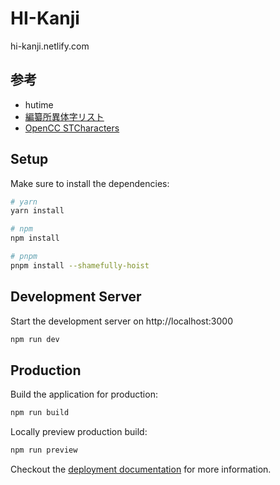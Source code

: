 # HI-Kanji

hi-kanji.netlify.com

## 参考

* hutime
* [編纂所異体字リスト](https://wwwap.hi.u-tokyo.ac.jp/ships/itaiji_list.jsp)
* [OpenCC STCharacters](https://github.com/BYVoid/OpenCC/blob/master/data/dictionary/STCharacters.txt)

## Setup

Make sure to install the dependencies:

```bash
# yarn
yarn install

# npm
npm install

# pnpm
pnpm install --shamefully-hoist
```

## Development Server

Start the development server on http://localhost:3000

```bash
npm run dev
```

## Production

Build the application for production:

```bash
npm run build
```

Locally preview production build:

```bash
npm run preview
```

Checkout the [deployment documentation](https://v3.nuxtjs.org/guide/deploy/presets) for more information.
